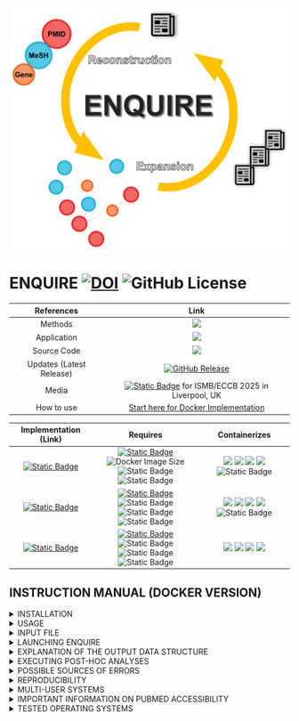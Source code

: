 ![](https://github.com/Muszeb/ENQUIRE/blob/ENQUIRE-Docker/ENQUIRE_2025_LOGO_github.png)

# ENQUIRE [![DOI](https://zenodo.org/badge/DOI/10.5281/zenodo.12734778.svg)](https://doi.org/10.5281/zenodo.12734778) ![GitHub License](https://img.shields.io/github/license/Muszeb/ENQUIRE)

[//]: # "<table>"
[//]: # "<tr><th> References </th><th> Distribution </th></tr>"
[//]: # "<tr><td>"

| References | Link |
| :---: | :---: |
| Methods | [<img src="https://upload.wikimedia.org/wikipedia/commons/7/77/Open_Access_logo_PLoS_transparent.svg" width="20"/>](https://doi.org/10.1371/journal.pcbi.1012745) | 
| Application | [<img src="https://upload.wikimedia.org/wikipedia/commons/7/77/Open_Access_logo_PLoS_transparent.svg" width="20"/>](https://doi.org/10.1038/s41598-025-11944-5) |  
| Source Code | [<img src="https://upload.wikimedia.org/wikipedia/commons/thumb/d/df/Figshare_logo.svg/2560px-Figshare_logo.svg.png" width="100"/>](https://doi.org/10.1371/journal.pcbi.1012745.s001) | 
| Updates (Latest Release) | [![GitHub Release](https://img.shields.io/github/v/release/muszeb/enquire?label=%20)](https://github.com/Muszeb/ENQUIRE/releases/latest) |
| Media | [![Static Badge](https://img.shields.io/badge/https%3A%2F%2Fimg.shields.io%2Fbadge%2F-Flash_Talk-white?style=plastic&logo=youtube&logoColor=red&logoSize=auto&label=%20&labelColor=white&color=white)](https://www.youtube.com/watch?v=APwoza1JZNY) for ISMB/ECCB 2025 in Liverpool, UK |
| How to use | [Start here for Docker Implementation](#instruction-manual-docker-version) |

[//]: # "</td><td>"

| Implementation (<span id="Link">Link</span>) | Requires | Containerizes |
| :---: | :---: | :---: |
| [![Static Badge](https://img.shields.io/badge/https%3A%2F%2Fimg.shields.io%2Fbadge%2FDocker-latest-white?logo=Docker&logoColor=FFFFFF&label=Docker&labelColor=42a4f5)](https://hub.docker.com/r/muszeb/enquire) | [![Static Badge](https://img.shields.io/badge/OS-Docker--supported_platforms-azure?labelColor=gray?logoSize=auto)](https://docs.docker.com/engine/install/) <br> ![Docker Image Size](https://img.shields.io/docker/image-size/muszeb/enquire) ![Static Badge](https://img.shields.io/badge/RAM-%E2%89%A58GB-maroon?labelColor=gray?logoSize=auto) <br> ![Static Badge](https://img.shields.io/badge/GPU_acceleration-No-FFFF66?labelColor=gray?logoSize=auto) | <img src="https://upload.wikimedia.org/wikipedia/commons/thumb/6/66/Openlogo-debianV2.svg/1200px-Openlogo-debianV2.svg.png" width="19"/> <img src="https://upload.wikimedia.org/wikipedia/commons/thumb/4/4b/Bash_Logo_Colored.svg/512px-Bash_Logo_Colored.svg.png?20180723054350" width="21"/> <img src="https://upload.wikimedia.org/wikipedia/commons/thumb/c/c3/Python-logo-notext.svg/1200px-Python-logo-notext.svg.png" width="20"/> <img src="https://upload.wikimedia.org/wikipedia/commons/thumb/1/1b/R_logo.svg/724px-R_logo.svg.png?20240131042527" width="23"/> ![Static Badge](https://img.shields.io/badge/_-_-green?style=plastic&logo=Neo4j&logoColor=white&logoSize=auto) |
| [![Static Badge](https://img.shields.io/badge/https%3A%2F%2Fimg.shields.io%2Fbadge%2FApptainer-latest-white?logo=Figshare&logoColor=FFFFFF&label=Apptainer&labelColor=CC7700&color=FFFFFF)](https://doi.org/10.6084/m9.figshare.29357207.v2) | [![Static Badge](https://img.shields.io/badge/OS-Linux_and_Linux--VM-azure?labelColor=gray?logoSize=auto)](https://apptainer.org/docs/admin/main/installation.html) <br> ![Static Badge](https://img.shields.io/badge/image_size-2_GiB-orange?logoSize=auto) ![Static Badge](https://img.shields.io/badge/RAM-%E2%89%A58GB-maroon?labelColor=gray?logoSize=auto) <br> ![Static Badge](https://img.shields.io/badge/GPU_acceleration-No-FFFF66?labelColor=gray) | <img src="https://upload.wikimedia.org/wikipedia/commons/thumb/6/66/Openlogo-debianV2.svg/1200px-Openlogo-debianV2.svg.png" width="19"/> <img src="https://upload.wikimedia.org/wikipedia/commons/thumb/4/4b/Bash_Logo_Colored.svg/512px-Bash_Logo_Colored.svg.png?20180723054350" width="21"/> <img src="https://upload.wikimedia.org/wikipedia/commons/thumb/c/c3/Python-logo-notext.svg/1200px-Python-logo-notext.svg.png" width="20"/> <img src="https://upload.wikimedia.org/wikipedia/commons/thumb/1/1b/R_logo.svg/724px-R_logo.svg.png?20240131042527" width="23"/> ![Static Badge](https://img.shields.io/badge/_-_-green?style=plastic&logo=Neo4j&logoColor=white&logoSize=auto) |
| [![Static Badge](https://img.shields.io/badge/https%3A%2F%2Fimg.shields.io%2Fbadge%2FApptainer-original-white?logo=Figshare&logoColor=FFFFFF&label=Apptainer&labelColor=CC7700&color=FFFFFF)](https://doi.org/10.6084/m9.figshare.24434845.v10) | [![Static Badge](https://img.shields.io/badge/OS-Linux_and_Linux--VM-azure?labelColor=gray)](https://apptainer.org/docs/admin/main/installation.html) <br> ![Static Badge](https://img.shields.io/badge/image_size-1.4_GiB-orange) ![Static Badge](https://img.shields.io/badge/RAM-%E2%89%A58GB-maroon?labelColor=gray) <br> ![Static Badge](https://img.shields.io/badge/GPU_acceleration-No-FFFF66?labelColor=gray) | <img src="https://upload.wikimedia.org/wikipedia/commons/thumb/6/66/Openlogo-debianV2.svg/1200px-Openlogo-debianV2.svg.png" width="19"/> <img src="https://upload.wikimedia.org/wikipedia/commons/thumb/4/4b/Bash_Logo_Colored.svg/512px-Bash_Logo_Colored.svg.png?20180723054350" width="21"/> <img src="https://upload.wikimedia.org/wikipedia/commons/thumb/c/c3/Python-logo-notext.svg/1200px-Python-logo-notext.svg.png" width="20"/> <img src="https://upload.wikimedia.org/wikipedia/commons/thumb/1/1b/R_logo.svg/724px-R_logo.svg.png?20240131042527" width="23"/> |

## INSTRUCTION MANUAL (DOCKER VERSION)

<details><summary>INSTALLATION</summary> 

ENQUIRE can currently be run on Linux, Windows and macOS systems using [Docker](https://docs.docker.com/guides/docker-overview/). Please [install Docker](https://docs.docker.com/engine/install/) following the specific steps for your OS in order to use ENQUIRE. The Docker image necessary to run ENQUIRE is hosted on [Docker Hub](https://hub.docker.com/r/muszeb/enquire). The file contains all the code, dependendencies and stable metadata needed to run ENQUIRE, so no extra installation steps are needed.

In order to download and start using ENQUIRE, open your command line and run:
```
docker pull muszeb/enquire
```

This will pull ENQUIRE from Docker Hub. Wait until the process is finished, and check the existence of the Docker image with:
```bash
# assuming you have downloaded the ENQUIRE image like above:
docker images
```

You should see ENQUIRE listed among the images. The `REPOSITORY` and `TAG` columns will inform you about the image name and the current version of ENQUIRE.

Next, choose a directory and clone the ENQUIRE repository with Git or download the data as a zip file:

```bash
git clone https://github.com/Muszeb/ENQUIRE.git
```

Now, navigate to the `ENQUIRE` folder you just downloaded and create a Docker container of ENQUIRE giving it a name of your choice with:
```bash
# Linux and Mac; assuming you are working from the ENQUIRE folder
docker run  -v $(pwd):/mnt/ --name your_container_name -it muszeb/enquire:latest
```

```bash
# Windows; assuming you are working from the ENQUIRE folder
docker run -v %cd%:/mnt/ --name your_container_name -it muszeb/enquire:latest
```

Where `-v %cd%:/mnt/` mounts the current directory (the contents of the `ENQUIRE` folder) to the Docker container just created, such that the program can access, edit and write files in your local host.

**_NOTE:_**  Take into account that whenever we want to indicate the use of a local directory or file from inside ENQUIRE's Docker container, we must use the linked/mounted directory `/mnt`.

**_NOTE 2:_**  The Docker daemon runs as the root user by default, meaning that files ENQUIRE produces in the mounted directory `/mnt` will be written as the root user. This means that permission conflicts might likely arise whenever ENQUIRE is run in a cluster with mutiple users. In order for a user to use Docker, they will necessarily receive root-level privileges, which will impact the security of your multi-user system. The proper handling of these limitations on Docker's side is beyond the scope of this README. For more information, please refer to the `Multi-user systems` section of this README.

You should see a terminal open up with `/mnt/` as a working directory. You may check the mounting worked well with:
```bash
# check files were correctly linked inside the Docker container
ls
```

You should see the files inside of the `ENQUIRE` folder.

You can exit ENQUIRE's Docker container any time with `Control + D` or by typing `exit` on the command line. To start ENQUIRE again, you can start the already existing Docker container with:
```bash
# assuming you created a container with the name your_container_name
docker start -i your_container_name
```

If you do not remember the name given to the container, you can always check with:
```bash
# assuming you created a container with the name your_container_name
docker ps -all
```

You are then ready to use ENQUIRE.

[Back to the beginning of the instruction manual](#instruction-manual-docker-version)

</details>

<details><summary>USAGE</summary> 

**The exemplary code snippets assume that you're that you have already loaded the ENQUIRE Docker image and that you are inside the bash terminal inside of the Docker container.**

Here is how you call ENQUIRE scripts using Docker:

```bash
# assuming you have already loaded the ENQUIRE Docker image, and that you are running the commands from the ENQUIRE main directory
Usage: run.sh <script_name> [script_argument]
```

Where `<script_name>` is one of:

- `efetch_references.py`
- `ENQUIRE.sh`
- `context_aware_gene_sets.R`
- `context_aware_pathway_enrichment.R`

</details>

<details><summary>INPUT FILE</summary>

A valid input file should consist of a list of PubMed Identifiers (PMIDs) stored in plain text files, one PMID per lines, such as:

 
    26250731
    22835603   
    31254155
    32658557
    30729513
    31620854
    30338457
    33711241
    28640701
    24725689

- The easiest way to generate a valid ENQUIRE input file is to generate a [PubMed query on the NCBI's website](https://pubmed.ncbi.nlm.nih.gov/). Use of MeSH terms and exclusion of review articles is recommended but not mandatory. Then, click on **Save**, choose **Selection: All results** and **Format: PMID**, and **Create file**: 
![Exemplary PubMed Query with ENQUIRE-compliant Save options](https://github.com/Muszeb/ENQUIRE/blob/main/Example_Input_PubMed_Query.png)
    
- Alternatively, we also offer a Python script to extract the PubMed identifiers of all papers cited in a reading of interest (e.g. a review paper of a particular topic). From the `ENQUIRE` Docker container, type on the command line:

```bash
run.sh efetch_references.py tag ref1 ref2 ref3 ...
```
where `tag` is the name of the plain text output file, while `ref1 ref2 ref3 ...` are the PMIDs of the papers you want to extract the references from. The output will look like the example from the previous section and is therefore ready to be used as ENQUIRE input. 
**DISCLAIMER**: if the references are not annotated into the Pubmed's API, The script will silently return no match - this may go unnoticed when fetching references from multiple articles. As a rule of thumb, look for "References" in the "page navigation" menu on the Pubmed page of the article of interest to tell the web-annotation status of an article.

[Back to the beginning of the instruction manual](#instruction-manual-docker-version)

</details>

<details><summary>LAUNCHING ENQUIRE</summary> 

- Before running an actual task, take a look at `ENQUIRE_methods_overview.png`: the figure briefly illustrates the main steps of the algorithm.

- In the next exemplary code snippet, we assume you have followed the installation steps and are working from inside of the bash terminal in ENQUIRE's Docker container.

- **IMPORTANT NOTE**: it is highly recommended to get an **NCBI API_KEY** before running ENQUIRE. [Getting one is very easy](https://support.nlm.nih.gov/knowledgebase/article/KA-05317/en-us). You can then copy the API key and enter it as an environmental variable on the command line, like so: 
```bash
export NCBI_API_KEY=your_api_key_here
```
This will ensure your API KEY is passed as an environmental variable to all ENQUIRE runs within the same terminal session. 

- you can inspect the code Help section by running (from the `ENQUIRE` directory) `run.sh ENQUIRE.sh -h`:
 
```
####################################################################################

Expanding Networks by Querying Unexpectedly Inter-Related Entities

####################################################################################

####################################################################################

Usage: run.sh ENQUIRE.sh [script_arguments]

Legend:	[-flag_short|--flag_long|config file variable, if available]:

[-p|--path|wd] = the path to the working directory (wd), where the output directory will be written in.
	It must be the ENQUIRE main folder, with ./code and ./input as subfolders.
	The default is the current working directory.

[-i|--input|to_py] = input.txt: a 'seed' input text file containing one PMID per line.
	It can be obtained from a PubMed querying specifying 'PMID' as the download format option.
	A minimun of 3 entries is required, but a list at least a few dozens articles is highly recommended.

[-t|--tag|tag] = A characteristic tag definining the task.
	It must be an alphanumeric string.

[-j|--ncores|ncores] = The max number of CPU cores to be used.
	Default is 6.

[-c|--combine-set|comb] = how many N entities to intersect to construct a query?
	3: loose searches, 4: moderate (default), 5: very strict queries.

[-r|--representativeness|thr] = representativeness threshold (%) for a subgraph to be included in the network expansion steps? (default: 0 %).
	Example: if a subgraph contains nodes exclusively mentioned in 10 papers out of a total of 100, that subgraph has a 10% representativeness.

[-a|--attempts|A] = how many query attempts (i.e. pairs of motifs or genes) should be run in order to connect any two subgraphs?
	1: conservative, 2: moderate (default), 3: greedy.

[-k|--connectivity|K] = minimal community connectivity (K), which applies to any expansion-derived entities:
	each gene/MeSH term must be connected to at least K original communities to be incorporated in the expanded network - default: 2.

[-e|--entity|etype] = which entity type (gene/MeSH) are you interested into? Omit or 'all' to textmine both entities.

[-f|--config] = if a config file is being used, specify its full path (e.g. input/textmining_config.txt).
	This option overwrites any parameter set by a different option.

[-w|--rscript|rscript] = path to the Rscript compiler. It defaults to the containerized version of R.

[-d|--inputdata|sd] = path to the input data folder compiler. It defaults to the containerized input folder.
	WARNING: this option is still under development, to allow users to set different species targets
	and subsequently change the H.s. specific metadata.

[-m|--cellentitymodule|CELLTAGSBOOL] = Boolean, enable removing of character spans tagged as cell lines or types (e.g. 'CD8+ T-cell')?
	Default: False.

[-h|--help] = print this help message.

You might be seeing this Help because of an input error.

####################################################################################
``` 

Let's set up an example: we want to know the current state-of-the-art regarding chemically-induced colitis in melanoma patients undergoing checkpoint-inhibitors therapy. Our ENQUIRE job might then look something like

```bash
run.sh ENQUIRE.sh -t ICI_and_Colitis -i /mnt/test_input/pmid-ICI_and_Colitis.txt
```

Where all the other parameters described in the `Help` message of `ENQUIRE.sh` are set to default values. The passing of the parameters could be easen by using the `ENQUIRE_config.txt` file that resides in the main `ENQUIRE` directory: the left hand side of each variable assignment must be kept unchanged, while the right hand side can be tweaked according to one's needs. Additional information on the parameters are given in `ENQUIRE_flowchart.png`. Then, the program can be launched by running:

```bash
# assuming you are working from within ENQUIRE's Docker container.
run.sh ENQUIRE.sh -f ENQUIRE_config.txt
```
[Back to the beginning of the instruction manual](#instruction-manual-docker-version)

</details>

<details><summary>EXPLANATION OF THE OUTPUT DATA STRUCTURE</summary>

**_NOTE:_**  The Docker daemon runs as the root user by default, meaning that files ENQUIRE produces in the mounted directory `/mnt` will be written as the root user. If you are having trouble opening the files due to permission issues, please refer to the `Multi-user systems` section of this README.

- Provided a recognisable `tag` has been passed to textmining algorithm, a typical output would produce a folder named `tmp-tag`, which in turn contains as many subdirectories as the number of steps/iterations performed. For example, if the algorithm performed 
    
    1. Reconstruction of a Gene/Mesh network from the original set of papers;
    2. One query expansion and network reconstruction as the Gene/Mesh network was not fully connected yet;
    3. One query expansion and network reconstruction as the gene-gene network was not fully connected yet, then stopped;

    Then there will be three subfolders, namely `tag`, `tag_subgraph_expansion1`, `tag_subgraph_expansion2`. The counter attached to folders and file names records the subsequent attempts to the expansion and reconstruction of co-occurence networks.

	![](https://github.com/Muszeb/ENQUIRE/blob/main/output_overview/main_structure.png)

   Typically, within each of these sub-folders/iterations, three pairs of edge and node tables can be found, respectively corresponding to "Complete" (Gene/Mesh), "Gene"- and "Mesh"-only networks (TSV files). These files can be easily imported in Cytoscape or similar graph visualization tools.

	![](https://github.com/Muszeb/ENQUIRE/blob/main/output_overview/node_edgetabs.png)

	Whenever it wasn't possible to obtain one or more of the aforementioned networks, the pipeline should print a message with information on the most meaningful files to look at. It is worth mentioning that the file `tag...Complete_literature_links.tsv` within each subfolder allows fast retrieval of specific edge-associated papers by means of encoded hyperlinks.

 	![](https://github.com/Muszeb/ENQUIRE/blob/main/output_overview/litlinks.png)

	The batch of queries that were tested in each iteration is stored in `tag...ordered_queries.tsv` within each respective subfolder. Additional meta-data can be explored under the `data/` subfolder. Besides node and edge tables for individual subgraphs (i.e. gene/MeSH of gene-only connected components), here you could also explore how the original co-occurrence multigraph looked like, before the network-based test statistics (`tag...edge_list_allxall.tsv`). 
	
	![](https://github.com/Muszeb/ENQUIRE/blob/main/output_overview/data.png)

    Furthemore, under `tmp-tag`, the file `source_pmids.txt` contains all the inspected articles for the given ENQUIRE job. These can also be consulted specifically for each iteration under `tmp-tag/efetch_inputs`.
   
    Please don't hesitate to contact us for any clarification on the purposes of any file.
  
- Interactive .html networks

	It is also possible to visually inspect Gene-MeSH networks and the reduced networks containing only cliques in two .html files, respectively stored within each iteration's subfolder as `tag...interactive_Gene-MeSH_Network.html` and `tag...interactive_Cliques_Network.html`.

	![](https://github.com/Muszeb/ENQUIRE/blob/main/output_overview/html.png)

[Back to the beginning of the instruction manual](#instruction-manual-docker-version)

</details>

<details><summary>EXECUTING POST-HOC ANALYSES</summary> 

#### Context-aware gene set annotation 
- Run `run.sh context_aware_gene_sets.R [options]` to perform automatic annotation of gene sets, using ENQUIRE-generated, Gene/MeSH edge and node tables and Fuzzy-C-Means (FCM). See the original manuscript for further information.

```
Usage: run.sh context_aware_gene_sets.R [options]

Options:
	-w PATH, --directory=PATH
		Output directory [default to current working directory]

	-e PATH, --edgetable=PATH
		Path to an ENQUIRE-generated, Gene/MeSH edge table file (required)

	-n PATH, --nodetable=PATH
		Path to an ENQUIRE-generated, Gene/MeSH node table file (required)

	-t TAG, --tag=TAG
		tag prefix (default to 'ENQUIRE')

	-d PARAMETER, --membdeg=PARAMETER
		minimal membership degree for gene-to-cluster association (default: 0.05), range [0-1]

	-s PARAMETER, --setsize=PARAMETER
		minimal gene set size (default: 2)

	-h, --help
		Show this help message and exit
```

- You can use the exemplary output files contained in `tmp-Ferroptosis_and_Immune_System` to test the script:
```bash
run.sh context_aware_gene_sets.R -e tmp-Ferroptosis_and_Immune_System/Ferroptosis_and_Immune_System/Ferroptosis_and_Immune_System_Complete_edges_table_subgraph.tsv -n tmp-Ferroptosis_and_Immune_System/Ferroptosis_and_Immune_System/Ferroptosis_and_Immune_System_Complete_nodes_table_subgraph.tsv
```
Please note that the script might last quite long, due to the FCM algorithm.

#### Context-aware pathway enrichment analysis
- Run `eun.sh context_aware_pathway_enrichment.R [options]` to perform topology-based, pathway enrichment analysis using [SANTA](https://www.bioconductor.org/packages/devel/bioc/vignettes/SANTA/inst/doc/SANTA-vignette.html), Reactome *H. sapiens* pathways, and STRING's *H. sapiens*, physical PPI network, using ENQUIRE-generated, gene-gene edge table. See the original manuscript for further information.

```
Usage: Rscript code/context_aware_pathway_enrichment.R [options]

Options:
	-w PATH, --directory=PATH
		Working directory (default to current working directory)

	-o PATH, --outdirectory=PATH
		Output directory (default to current working directory, and must preexist)

	-n PATH, --netpathdata=PATH
		Path to 'ENQUIRE-KNet_STRING_RefNet_Reactome_Paths.RData.gz' (required).
		If the current working directory is not the 'ENQUIRE' folder, the default path ('input/...') will throw an error.

	-e PATH, --edgetable=PATH
		Path to an ENQUIRE-generated, gene-gene edge table file (required).

	-c PARAMETER, --cores=PARAMETER
		max number of cores used (PSOCK parallelization) (default: 4), >1 recommended.

	-t TAG, --tag=TAG
		tag prefix (default to 'ENQUIRE').

	-s PARAMETER, --setsize=PARAMETER
		maximum Reactome pathway size (default: 100, minimum 3).

	-p PARAMETER, --permutations=PARAMETER
		number of permutations to infer KNet null distribution
		(default: 100, the higher the more accurate the test statistics).

	-f PARAMETER, --padjust=PARAMETER
		P-value adjustment method, must be one of [holm, hochberg, hommel, bonferroni, BH, BY, fdr, none].
		Default and recommended: holm, as the p-value null distribution is not guaranteed to be uniform.

	-h, --help
		Show this help message and exit
```

- You can use the exemplary output files contained in `tmp-Ferroptosis_and_Immune_System` to test the script:
```bash
run.sh context_aware_pathway_enrichment.R -e tmp-Ferroptosis_and_Immune_System/Ferroptosis_and_Immune_System/Ferroptosis_and_Immune_System_Genes_edges_table_subgraph.tsv -s 30
```
Please note that the script might last quite long, and it benefits from a high performance computer, if available. 

[Back to the beginning of the instruction manual](#instruction-manual-docker-version)

</details>

<details><summary> POSSIBLE SOURCES OF ERRORS </summary>

- Test the command `mawk '/MemAvailable/ {print $2}' /proc/meminfo` on the command line of the Docker container: this is the way ENQUIRE checks the available RAM on Linux systems, in order to avoid overflows. If you witness a non-awk related issue, contact us with information on your system and possible solutions to alternatively track the available memory on your OS.

- When computing large networks, an error related to the default `Stack Size` can potentially appear, especially when running R scripts, such as `Error: C stack usage is too close to the limit`. In this case, one shall set a higher stacksize to allow the script to complete, via 

    ```
    ulimit -s N 
    ```    
    Where `N` shall be a size expressed in Kb to set as the maximum stack size. You could first check the number returned by `Cstack_info()` in an active R shell. You can read more about the issue [here](https://stackoverflow.com/questions/14719349/error-c-stack-usage-is-too-close-to-the-limit) and [here](https://rdrr.io/r/base/Cstack_info.html).

- If you get a `curl`-related error of the form 
```bash
HTTP/1.1 400 Bad Request
 WARNING:  FAILURE ( Thu Feb 15 10:24:24 AM CET 2024 )
```

It means that NCBI is not willing to process your request. Sometimes, this can be due to a server hiccup, but most times using an API KEY fixes the issue. [Getting one is very easy](https://support.nlm.nih.gov/knowledgebase/article/KA-05317/en-us). You can then copy the API key and enter it as an environmental variable on the command line, like so: 
```bash
export NCBI_API_KEY=your_api_key_here
```
This will ensure your API KEY is passed as an environmental variable to all ENQUIRE runs within the same terminal session. 

[Back to the beginning of the instruction manual](#instruction-manual-docker-version)

</details>

<details><summary> REPRODUCIBILITY </summary>

Two identical runs of ENQUIRE should produce identical co-occurrence networks and query formulations, as long as NCBI made no updates on the MeSH indexing of PubMed articles involved during the time that separates the two runs. In that case, the later run should produce queries that are supersets of the earlier one.
The exemplary output directory `tmp-Ferroptosis_and_Immune_System` was generated between 10.10.23 and 11.10.23 and has been used to generate the results illustrated in the ENQUIRE manuscript. The output was found to be reproducible on 3 different Linux Machines (2 Ubuntu and 1 ARCH-Linux distributions).
The use of a containerized image should guarantee the reproducibility irrespective of the host operating system. While several other tests on different operating systems show consistency in the network reconstruction steps, we cannot rule out the possibility that the network expansion step might diverge in some cases, irrespective of the internally coded, fixed seeds.

[Back to the beginning of the instruction manual](#instruction-manual-docker-version)

</details>

<details><summary>MULTI-USER SYSTEMS</summary> 
As mentioned in the notes in the `installation` section and in the `explanation of the output` section, the Docker daemon runs as the root user by default, meaning that any user using ENQUIRE in a multi-user system will inevitably have access to root/admin level privileges. This impacts the security of your multi-user system. For more information on this, you can read:

[Manage Docker as a non-root user](https://docs.docker.com/engine/install/Linux-postinstall/#manage-docker-as-a-non-root-user).

To actually allow the Docker Daemon to run rootless to address these security concerns, please refer to:
[Run the Docker daemon as a non-root user](https://docs.docker.com/engine/security/rootless/).

As an alternative to Docker, you may also run images with [Podman](https://podman.io/), which also allows the setup of multiple users:
[Basic Setup and Use of Podman in a Rootless environment](https://github.com/containers/podman/blob/main/docs/tutorials/rootless_tutorial.md).

If you decide to run ENQUIRE with a root-based Docker daemon, the files outputted by ENQUIRE will be under root/admin permissions. This might prevent you from accessing files you have produced when you exit ENQUIRE's terminal. In order to address this issue, we offer a quick fix. Find your username and group name identifier by running:
```bash
# For username, groupname in Linux and MacOS.
id -u # username
id -g # groupname
```

```bash
# For Windows.
whoami # username
whoami /groups # groups the user is part of
```

Once you have retrieved your username and groupname identifiers, you may grant yourself permission

```bash
# To be executed inside ENQUIRE's terminal (which is run as root)
chown -R username:groupname /mnt
```
[Back to the beginning of the instruction manual](#instruction-manual-docker-version)

</details>

<details><summary>IMPORTANT INFORMATION ON PUBMED ACCESSIBILITY</summary>
	
As of 21.11.22, [important changes](https://www.nlm.nih.gov/pubs/techbull/so22/so22_updated_pubmed_e_utilities.html) have been applied to NCBI's e-utilities. In particular, it is now impossible to stream all records exceeding 10,000 PMIDs from any particular query to the PubMed database. This required to redesign the use of the e-utilities. While it's overall functionality was still preserved, we cannot guarantee the retrieval of all matching records, if the network-based queries obtained by intersecting relevant entities match more than 10,000 records (typically, this is a rare event when intersecting at least 4 distinct entities).

[Back to the beginning of the instruction manual](#instruction-manual-docker-version)

</details>

<details><summary>TESTED OPERATING SYSTEMS </summary>

 Below is a list of operating systems tested for installation and running of the dockerized version of ENQUIRE:

 - Linux 6.4.12-arch1-1 #1 SMP PREEMPT_DYNAMIC (x86_64 GNU/Linux)
 - Linux 5.15.0-84-generic #93~20.04.1-Ubuntu SMP (x86_64 GNU/Linux)
 - Virtual Machine created using Oracle Virtual Box and running Ubuntu 20 LTS
 - MacOS Catalina 15.7 (Docker implementation, mid-2012 MacBook Pro)
 - Windows 10 (Docker implementation) 

[Back to the beginning of the instruction manual](#instruction-manual-docker-version)
 
</details>
